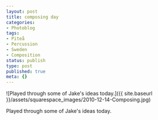 ```yaml
---
layout: post
title: composing day
categories:
- Photoblog
tags:
- Piteå
- Percussion
- Sweden
- Composition
status: publish
type: post
published: true
meta: {}
---
```


![Played through some of Jake's ideas today.]({{ site.baseurl }}/assets/squarespace_images/2010-12-14-Composing.jpg) 

Played through some of Jake's ideas today.
